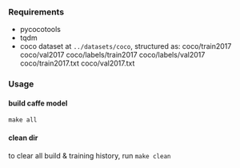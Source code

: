 ### Requirements
- pycocotools
- tqdm
- coco dataset at `../datasets/coco`, structured as:
coco/train2017
coco/val2017
coco/labels/train2017
coco/labels/val2017
coco/train2017.txt
coco/val2017.txt

### Usage

#### build caffe model
`make all`

#### clean dir
to clear all build & training history, run `make clean`